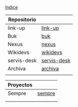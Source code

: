 [Indice](../../README.md)

| Repositorio |                                                                                |
|-------------|--------------------------------------------------------------------------------|
| link-up     | [link-up](https://conexia.gointegro.com/gosocial/company/stream)               |
| Buk         | [buk](https://conexia.buk.co/static_pages/portal)                              |
| Nexus       | [nexus](https://devtools.conexia.com.ar/nexus/#browse/welcome)                 |
| Wikidevs    | [wikidevs](https://wikidevs.conexia.com/login)                                 |
| servis-desk | [servis-desk](https://jira-conexia.atlassian.net/servicedesk/customer/portals) |
| Archiva     | [archiva](https://devtools.conexia.com.ar/archiva)                             |
|             |                                                                                |

| Proyectos |                              |
|-----------|------------------------------|
| Sempre    | [sempre](projects/sempre.md) |
|           |                              |
|           |                              |

